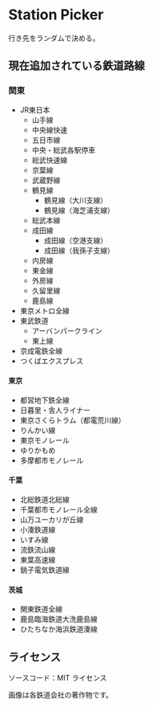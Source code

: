 # Station Picker

行き先をランダムで決める。

## 現在追加されている鉄道路線

### 関東

- JR東日本
  - 山手線
  - 中央線快速
  - 五日市線
  - 中央・総武各駅停車
  - 総武快速線
  - 京葉線
  - 武蔵野線
  - 鶴見線
    - 鶴見線（大川支線）
    - 鶴見線（海芝浦支線）
  - 総武本線
  - 成田線
    - 成田線（空港支線）
    - 成田線（我孫子支線）
  - 内房線
  - 東金線
  - 外房線
  - 久留里線
  - 鹿島線
- 東京メトロ全線
- 東武鉄道
  - アーバンパークライン
  - 東上線
- 京成電鉄全線
- つくばエクスプレス

#### 東京

- 都営地下鉄全線
- 日暮里・舎人ライナー
- 東京さくらトラム（都電荒川線）
- りんかい線
- 東京モノレール
- ゆりかもめ
- 多摩都市モノレール

#### 千葉

- 北総鉄道北総線
- 千葉都市モノレール全線
- 山万ユーカリが丘線
- 小湊鉄道線
- いすみ線
- 流鉄流山線
- 東葉高速線
- 銚子電気鉄道線

#### 茨城

- 関東鉄道全線
- 鹿島臨海鉄道大洗鹿島線
- ひたちなか海浜鉄道湊線

## ライセンス

ソースコード：MIT ライセンス

画像は各鉄道会社の著作物です。
